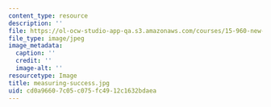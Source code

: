 ```yaml
---
content_type: resource
description: ''
file: https://ol-ocw-studio-app-qa.s3.amazonaws.com/courses/15-960-new-executive-thinking-social-impact-technology-projects-fall-2017-spring-2018/cd0a96607c05c075fc4912c1632bdaea_measuring-success.jpg
file_type: image/jpeg
image_metadata:
  caption: ''
  credit: ''
  image-alt: ''
resourcetype: Image
title: measuring-success.jpg
uid: cd0a9660-7c05-c075-fc49-12c1632bdaea
---
```

